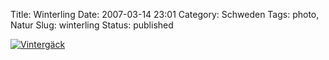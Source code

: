 Title: Winterling
Date: 2007-03-14 23:01
Category: Schweden
Tags: photo, Natur
Slug: winterling
Status: published

[![Vintergäck](/pic/winterling_s.jpg "Vintergäck")](/pic/winterling_l.jpg)


